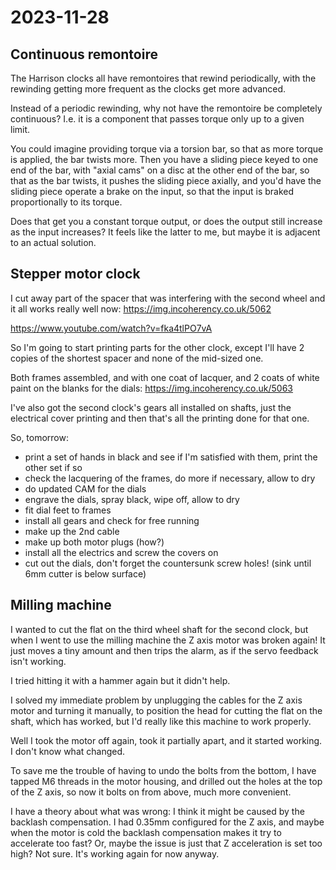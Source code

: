 # 2023-11-28

## Continuous remontoire

The Harrison clocks all have remontoires that rewind periodically, with the rewinding getting more frequent as
the clocks get more advanced.

Instead of a periodic rewinding, why not have the remontoire be completely continuous? I.e. it is a component
that passes torque only up to a given limit.

You could imagine providing torque via a torsion bar, so that as more torque is applied, the bar twists more.
Then you have a sliding piece keyed to one end of the bar, with "axial cams" on a disc at the other end of the bar,
so that as the bar twists, it pushes the sliding piece axially, and you'd have the sliding piece operate a brake
on the input, so that the input is braked proportionally to its torque.

Does that get you a constant torque output, or does the output still increase as the input increases? It feels like
the latter to me, but maybe it is adjacent to an actual solution.

## Stepper motor clock

I cut away part of the spacer that was interfering with the second wheel and it all works really well now:
https://img.incoherency.co.uk/5062

https://www.youtube.com/watch?v=fka4tlPO7vA

So I'm going to start printing parts for the other clock, except I'll have 2 copies of the shortest spacer and none
of the mid-sized one.

Both frames assembled, and with one coat of lacquer, and 2 coats of white paint on the blanks for the dials: https://img.incoherency.co.uk/5063

I've also got the second clock's gears all installed on shafts, just the electrical cover printing and then
that's all the printing done for that one.

So, tomorrow:

 * print a set of hands in black and see if I'm satisfied with them, print the other set if so
 * check the lacquering of the frames, do more if necessary, allow to dry
 * do updated CAM for the dials
 * engrave the dials, spray black, wipe off, allow to dry
 * fit dial feet to frames
 * install all gears and check for free running
 * make up the 2nd cable
 * make up both motor plugs (how?)
 * install all the electrics and screw the covers on
 * cut out the dials, don't forget the countersunk screw holes! (sink until 6mm cutter is below surface)

## Milling machine

I wanted to cut the flat on the third wheel shaft for the second clock, but when I went to use the milling
machine the Z axis motor was broken again! It just moves a tiny amount and then trips the alarm, as if the
servo feedback isn't working.

I tried hitting it with a hammer again but it didn't help.

I solved my immediate problem by unplugging the cables for the Z axis motor and turning it manually, to position
the head for cutting the flat on the shaft, which has worked, but I'd really like this machine to work
properly.

Well I took the motor off again, took it partially apart, and it started working. I don't know what changed.

To save me the trouble of having to undo the bolts from the bottom, I have tapped M6 threads in the motor housing,
and drilled out the holes at the top of the Z axis, so now it bolts on from above, much more convenient.

I have a theory about what was wrong: I think it might be caused by the backlash compensation. I had 0.35mm
configured for the Z axis, and maybe when the motor is cold the backlash compensation makes it try to accelerate too
fast? Or, maybe the issue is just that Z acceleration is set too high? Not sure. It's working again for now
anyway.
